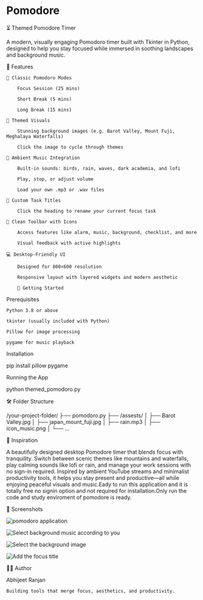 # Pomodore

⏳ Themed Pomodore Timer

A modern, visually engaging Pomodoro timer built with Tkinter in Python, designed to help you stay focused while immersed in soothing landscapes and background music.


🎯 Features

    🧠 Classic Pomodoro Modes

        Focus Session (25 mins)

        Short Break (5 mins)

        Long Break (15 mins)

    🌄 Themed Visuals

        Stunning background images (e.g. Barot Valley, Mount Fuji, Meghalaya Waterfalls)

        Click the image to cycle through themes

    🎵 Ambient Music Integration

        Built-in sounds: birds, rain, waves, dark academia, and lofi

        Play, stop, or adjust volume

        Load your own .mp3 or .wav files

    📝 Custom Task Titles

        Click the heading to rename your current focus task

    🧰 Clean Toolbar with Icons

        Access features like alarm, music, background, checklist, and more

        Visual feedback with active highlights

    💻 Desktop-Friendly UI

        Designed for 800×600 resolution

        Responsive layout with layered widgets and modern aesthetic

        🚀 Getting Started
Prerequisites

    Python 3.8 or above

    tkinter (usually included with Python)

    Pillow for image processing

    pygame for music playback
    
Installation

pip install pillow pygame

Running the App

python themed_pomodoro.py

🛠 Folder Structure

/your-project-folder/
├── pomodoro.py
├── /assests/
│   ├── Barot Valley.jpg
│   ├── japan_mount_fuji.jpg
│   ├── rain.mp3
│   ├── icon_music.png
│   └── ...


🧠 Inspiration

A beautifully designed desktop Pomodore timer that blends focus with tranquility. Switch between scenic themes like mountains and waterfalls, play calming sounds like lofi or rain, and manage your work sessions with no sign-in required. Inspired by ambient YouTube streams and minimalist productivity tools, it helps you stay present and productive—all while enjoying peaceful visuals and music.Eady to run this application and it is totally free no signin option and not required for installation.Only run the code and study enviroment of pomodore is ready.

📸 Screenshots

![pomodoro application](https://github.com/user-attachments/assets/504c6dc0-f5c4-4564-adfd-28710b8cadd7)

![Select background music according to you](https://github.com/user-attachments/assets/0e513177-ae12-4d40-a833-cd99f4b1097c)

![Select the background image](https://github.com/user-attachments/assets/c46b2adc-6987-4521-bca3-4c969d82f0d3)

![Add the focus title](https://github.com/user-attachments/assets/1daa51a9-3920-4a8a-8b90-075434408a9c)





🧑‍💻 Author

Abhijeet Ranjan

    Building tools that merge focus, aesthetics, and productivity.
